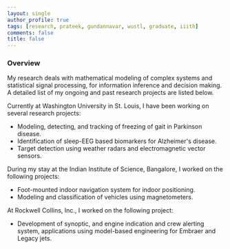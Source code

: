 ```yaml
---
layout: single
author_profile: true
tags: [research, prateek, gundannavar, wustl, graduate, iiith]
comments: false
title: false
---
```


### Overview

My research deals with mathematical modeling of complex systems and statistical signal processing, for information inference and decision making. A detailed list of my ongoing and past research projects are listed below.

Currently at Washington University in St. Louis, I have been working on several research projects:

* Modeling, detecting, and tracking of freezing of gait in Parkinson disease.
* Identification of sleep-EEG based biomarkers for Alzheimer's disease.
* Target detection using weather radars and electromagnetic vector sensors.

During my stay at the Indian Institute of Science, Bangalore, I worked on the following projects:

* Foot-mounted indoor navigation system for indoor positioning.
* Modeling and classification of vehicles using magnetometers.

At Rockwell Collins, Inc., I worked on the following project:

* Development of synoptic, and engine indication and crew alerting system, applications using model-based engineering for Embraer and Legacy jets.